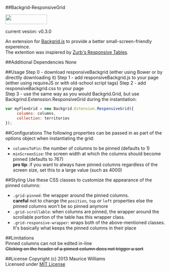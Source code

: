 ##Backgrid-ResponsiveGrid

<img src="https://benschwarz.github.io/bower-badges/badge@2x.png" width="130" height="30">

current vesion: v0.3.0

An extension for [Backgrid.js](http://backgridjs.com/) to provide a better small-screen-friendly expereince.  
The extention was inspiered by [Zurb's Responsive Tables](http://zurb.com/playground/responsive-tables).


##Additional Dependencies
None

##Usage
Step 0 - download responsiveBackgrid (either using Bower or by directlly downloading it)
Step 1 - add responsiveBackgrid.js to your page (either using requireJS or with old-school script tags)
Step 2 - add responsiveBackgrid.css to your page  
Step 3 - use the same way as you would Backgrid.Grid, but use Backgrind.Extenssion.ResponsiveGrid during the instantiation:  
```javascript
var myFlexGrid = new Backgrid.Extension.ResponsiveGrid({
     columns: columns,
     collection: territories
});
```

##Configurations
The following properties can be passed in as part of the options object when instantiating the grid:
  - ```columnsToPin```: the number of columns to be pinned (defaults to 1)
  - ```minScreenSize```: the screen width at which the columns should become pinned (defaults to 767)  
    **pro tip**: if you want to always have pinned columns regardless of the screen size, set this to a large value (such as 4000)

##Styling
Use these CSS classes to customize the appearance of the pinned columns:
  - ```.grid-pinned```: the wrapper around the pinned columns.   
    **careful** not to change the ```position```, ```top``` or ```left``` properties else the pinned columns won't be so pinned anymore
  - ```.grid-scrollable```: when columns are pinned, the wrapper around the scrollable portion of the table has this wrapper class.
  - ```.grid-responsive-wrapper```: wraps both of the above-mentioned classes. It's basically what keeps the pinned columns in their place

##Limitations  
Pinned columns can not be edited in-line  
~~Clicking on the header of a pinned column does not trigger a sort~~


##License
Copyright (c) 2013 Maurice Williams  
Licensed under [MIT License](LICENSE-MIT)
